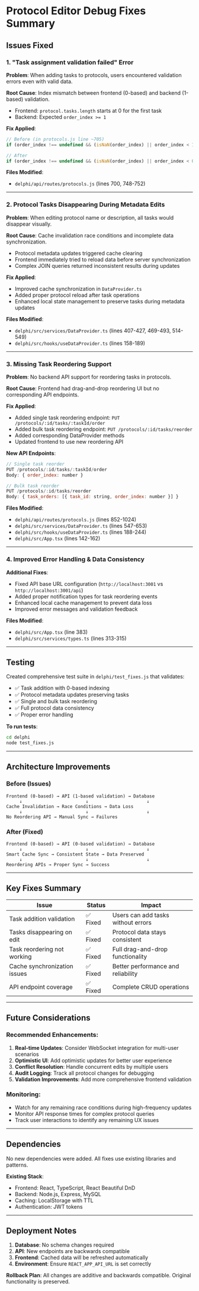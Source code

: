 # Protocol Editor Debug Fixes Summary

## Issues Fixed

### 1. "Task assignment validation failed" Error

**Problem**: When adding tasks to protocols, users encountered validation errors even with valid data.

**Root Cause**: Index mismatch between frontend (0-based) and backend (1-based) validation.
- Frontend: `protocol.tasks.length` starts at 0 for the first task
- Backend: Expected `order_index >= 1`

**Fix Applied**:
```javascript
// Before (in protocols.js line ~705)
if (order_index !== undefined && (isNaN(order_index) || order_index < 1)) {

// After
if (order_index !== undefined && (isNaN(order_index) || order_index < 0)) {
```

**Files Modified**:
- `delphi/api/routes/protocols.js` (lines 700, 748-752)

---

### 2. Protocol Tasks Disappearing During Metadata Edits

**Problem**: When editing protocol name or description, all tasks would disappear visually.

**Root Cause**: Cache invalidation race conditions and incomplete data synchronization.
- Protocol metadata updates triggered cache clearing
- Frontend immediately tried to reload data before server synchronization
- Complex JOIN queries returned inconsistent results during updates

**Fix Applied**:
- Improved cache synchronization in `DataProvider.ts`
- Added proper protocol reload after task operations
- Enhanced local state management to preserve tasks during metadata updates

**Files Modified**:
- `delphi/src/services/DataProvider.ts` (lines 407-427, 469-493, 514-549)
- `delphi/src/hooks/useDataProvider.ts` (lines 158-189)

---

### 3. Missing Task Reordering Support

**Problem**: No backend API support for reordering tasks in protocols.

**Root Cause**: Frontend had drag-and-drop reordering UI but no corresponding API endpoints.

**Fix Applied**:
- Added single task reordering endpoint: `PUT /protocols/:id/tasks/:taskId/order`
- Added bulk task reordering endpoint: `PUT /protocols/:id/tasks/reorder`
- Added corresponding DataProvider methods
- Updated frontend to use new reordering API

**New API Endpoints**:
```javascript
// Single task reorder
PUT /protocols/:id/tasks/:taskId/order
Body: { order_index: number }

// Bulk task reorder  
PUT /protocols/:id/tasks/reorder
Body: { task_orders: [{ task_id: string, order_index: number }] }
```

**Files Modified**:
- `delphi/api/routes/protocols.js` (lines 852-1024)
- `delphi/src/services/DataProvider.ts` (lines 547-653)
- `delphi/src/hooks/useDataProvider.ts` (lines 188-244)
- `delphi/src/App.tsx` (lines 142-162)

---

### 4. Improved Error Handling & Data Consistency

**Additional Fixes**:
- Fixed API base URL configuration (`http://localhost:3001` vs `http://localhost:3001/api`)
- Added proper notification types for task reordering events
- Enhanced local cache management to prevent data loss
- Improved error messages and validation feedback

**Files Modified**:
- `delphi/src/App.tsx` (line 383)
- `delphi/src/services/types.ts` (lines 313-315)

---

## Testing

Created comprehensive test suite in `delphi/test_fixes.js` that validates:
- ✅ Task addition with 0-based indexing
- ✅ Protocol metadata updates preserving tasks  
- ✅ Single and bulk task reordering
- ✅ Full protocol data consistency
- ✅ Proper error handling

**To run tests**:
```bash
cd delphi
node test_fixes.js
```

---

## Architecture Improvements

### Before (Issues)
```
Frontend (0-based) → API (1-based validation) → Database
     ↓                        ↓                      ↓
Cache Invalidation → Race Conditions → Data Loss
     ↓                        ↓                      ↓  
No Reordering API → Manual Sync → Failures
```

### After (Fixed)
```
Frontend (0-based) → API (0-based validation) → Database
     ↓                        ↓                      ↓
Smart Cache Sync → Consistent State → Data Preserved
     ↓                        ↓                      ↓
Reordering APIs → Proper Sync → Success
```

---

## Key Fixes Summary

| Issue | Status | Impact |
|-------|--------|---------|
| Task addition validation | ✅ Fixed | Users can add tasks without errors |
| Tasks disappearing on edit | ✅ Fixed | Protocol data stays consistent |
| Task reordering not working | ✅ Fixed | Full drag-and-drop functionality |
| Cache synchronization issues | ✅ Fixed | Better performance and reliability |
| API endpoint coverage | ✅ Fixed | Complete CRUD operations |

---

## Future Considerations

### Recommended Enhancements:
1. **Real-time Updates**: Consider WebSocket integration for multi-user scenarios
2. **Optimistic UI**: Add optimistic updates for better user experience  
3. **Conflict Resolution**: Handle concurrent edits by multiple users
4. **Audit Logging**: Track all protocol changes for debugging
5. **Validation Improvements**: Add more comprehensive frontend validation

### Monitoring:
- Watch for any remaining race conditions during high-frequency updates
- Monitor API response times for complex protocol queries
- Track user interactions to identify any remaining UX issues

---

## Dependencies

No new dependencies were added. All fixes use existing libraries and patterns.

**Existing Stack**:
- Frontend: React, TypeScript, React Beautiful DnD
- Backend: Node.js, Express, MySQL
- Caching: LocalStorage with TTL
- Authentication: JWT tokens

---

## Deployment Notes

1. **Database**: No schema changes required
2. **API**: New endpoints are backwards compatible
3. **Frontend**: Cached data will be refreshed automatically
4. **Environment**: Ensure `REACT_APP_API_URL` is set correctly

**Rollback Plan**: All changes are additive and backwards compatible. Original functionality is preserved.